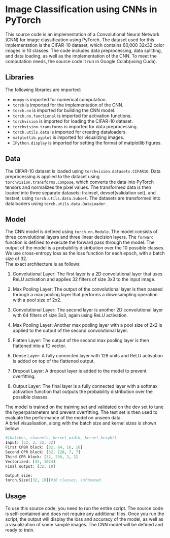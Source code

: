 # Image Classification using CNNs in PyTorch

This source code is an implementation of a Convolutional Neural Network (CNN) for image classification using PyTorch. The dataset used for this implementation is the CIFAR-10 dataset, which contains 60,000 32x32 color images in 10 classes. The code includes data preprocessing, data splitting, and data loading, as well as the implementation of the CNN.
To meet the computation needs, the source code it run in Google Colab(using Cuda).

## Libraries
The following libraries are imported:

- `numpy` is imported for numerical computation.
- `torch` is imported for the implementation of the CNN.
- `torch.nn` is imported for building the CNN model.
- `torch.nn.functional` is imported for activation functions.
- `torchvision` is imported for loading the CIFAR-10 dataset.
- `torchvision.transforms` is imported for data preprocessing.
- `torch.utils.data` is imported for creating dataloaders.
- `matplotlib.pyplot` is imported for visualizing images.
- `IPython.display` is imported for setting the format of matplotlib figures.

## Data
The CIFAR-10 dataset is loaded using `torchvision.datasets.CIFAR10`. Data preprocessing is applied to the dataset using `torchvision.transforms.Compose`, which converts the data into PyTorch tensors and normalizes the pixel values. The transformed data is then loaded into three separate datasets: trainset, devset(validation set), and testset, using `torch.utils.data.Subset`. The datasets are transformed into dataloaders using `torch.utils.data.DataLoader`.

## Model
The CNN model is defined using `torch.nn.Module`. The model consists of three convolutional layers and three linear decision layers. The `forward` function is defined to execute the forward pass through the model. The output of the model is a probability distribution over the 10 possible classes. We use cross-entropy loss as the loss function for each epoch, with a batch size of 32.<br>
The exact architecture is as follows: <br>

1. Convolutional Layer: The first layer is a 2D convolutional layer that uses ReLU activation and applies 32 filters of size 3x3 to the input image.

1. Max Pooling Layer: The output of the convolutional layer is then passed through a max pooling layer that performs a downsampling operation with a pool size of 2x2.

1. Convolutional Layer: The second layer is another 2D convolutional layer with 64 filters of size 3x3, again using ReLU activation.

1. Max Pooling Layer: Another max pooling layer with a pool size of 2x2 is applied to the output of the second convolutional layer.

1. Flatten Layer: The output of the second max pooling layer is then flattened into a 1D vector.

1. Dense Layer: A fully connected layer with 128 units and ReLU activation is added on top of the flattened output.

1. Dropout Layer: A dropout layer is added to the model to prevent overfitting.

1. Output Layer: The final layer is a fully connected layer with a softmax activation function that outputs the probability distribution over the possible classes.

The model is trained on the training set and validated on the dev set to tune the hyperparameters and prevent overfitting. The test set is then used to evaluate the performance of the model on unseen data.<br>
A brief visualisation, along with the batch size and kernel sizes is shown below:

```python
#[batches, channels, kernel_width, kernel_height]
Input: [32, 3, 32, 32]
First CPBR block: [32, 64, 16, 16]
Second CPR block: [32, 128, 7, 7]
Third CPR block: [32, 256, 2, 2]
Vectorized: [32, 1024]
Final output: [32, 10]

Output size:
torch.Size([32, 10])#10 classes, softmaxed
```

## Usage
To use this source code, you need to run the entire script. The source code is self-contained and does not require any additional files. Once you run the script, the output will display the loss and accuracy of the model, as well as a visualization of some sample images. The CNN model will be defined and ready to train.